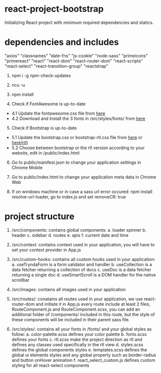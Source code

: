 # react-project-bootstrap

Initializing React project with minimum required dependencies and statics.

# dependencies and includes

"axios"
"classnames"
"date-fns"
"js-cookie"
"node-sass"
"primeicons"
"primereact"
"react"
"react-dom"
"react-router-dom"
"react-scripts"
"react-select"
"react-transition-group"
"reactstrap"

1. npm i -g npm-check-updates
2. ncu -u
3. npm install

4. Check if FontAwesome is up-to-date

- 4.1 Update the fontawesome.css file from [here](https://cdnjs.com/libraries/font-awesome)
- 4.2 Download and Install the 3 fonts in /src/styles/fonts/ from [here](https://fontawesome.com/download)

5. Check if Bootstrap is up-to-date

- 5.1 Update the bootstrap.css or bootstrap-rtl.css file from [here](https://getbootstrap.com) or [here(rtl)](https://rtlcss.com/cdn/css-frameworks/bootstrap/index.html)
- 5.2 Choose between bootstrap or the rtl version according to your website, edit in /public/index.html

6. Go to public/manifest.json to change your application settings in Chrome Mobile

7. Go to public/index.html to change your application meta data in Chrome Web

8. If on windows machine or in case a sass url error occured: npm install resolve-url-loader, go to index.js and set removeCR: true

# project structure

1. /src/components: contains global components:
   a. loader spinner
   b. header
   c. sidebar
   d. routes
   e. apis
   f. current date and time

2. /src/context: contains context used in your application, you will have to set your context provider in App.js

3. /src/custom-hooks: contains all custom hooks used in your application:
   a. useTryndaForm is a form validator and handler
   b. useCollection is a data fetcher returning a collection of docs
   c. useDoc is a data fetcher returning a single doc
   d. useSmartScroll is a DOM handler for the native scrollbar

4. /src/images: contains all images used in your application

5. /src/routes/: conatains all routes used in your application, we use react-router-dom and initiate it in App.js
   every route include at least 2 files; RouteComponent.js and RouteComponent.scss, you can add an additional folder of
   /components/ included in this route, but the style of these components will be included in their parent sass file.

6. /src/styles/: contains all your fonts in /fonts/ and your global styles as follow:
   a. color-palette.scss defines your color palette
   b. fonts.scss defines your fonts
   c. rtl.scss make the project direction as rtl and defines any classes used specifically in the rtl view
   d. styles.scss defines the global components styles
   e. templates.scss defines the global ui elements styles and any global property such as border-radius and
   button onHover animation
   f. react_select_custom.js defines custom styling for all react-select components
